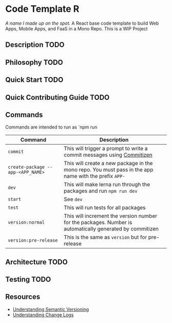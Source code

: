 # Code Template R

_A name I made up on the spot._
A React base code template to build Web Apps, Mobile Apps, and FaaS in a Mono Repo. This is a WIP Project

## Description TODO

## Philosophy TODO

## Quick Start TODO

## Quick Contributing Guide TODO

## Commands

Commands are intended to run as `npm run <COMMAND>

| Command                            | Description                                                                                                   |
| ---------------------------------- | ------------------------------------------------------------------------------------------------------------- |
| `commit`                           | This will trigger a prompt to write a commit messages using [Commitizen](http://commitizen.github.io/cz-cli/) |
| `create-package -- app-<APP_NAME>` | This will create a new package in the mono repo. You must pass in the app name with the prefix `APP-`         |
| `dev`                              | This will make lerna run through the packages and run `npm run dev`                                           |
| `start`                            | See `dev`                                                                                                     |
| `test`                             | This will run tests for all packages                                                                          |
| `version:normal`                   | This will increment the version number for the packages. Number is automatically generated by commitizen      |
| `version:pre-release`              | This is the same as `version` but for pre-release                                                             |

## Architecture TODO

## Testing TODO

## Resources

- [Understanding Semantic Versioning](https://semver.org/)
- [Understanding Change Logs](https://keepachangelog.com/en/1.0.0/)
